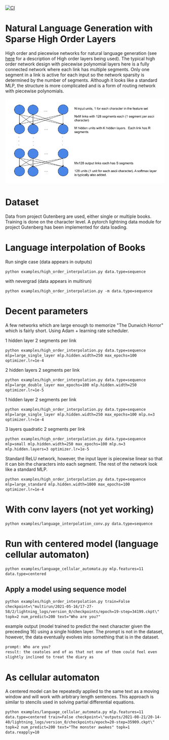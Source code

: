 [![CI](https://github.com/jloveric/language-interpolation/actions/workflows/python-app.yml/badge.svg)](https://github.com/jloveric/language-interpolation/actions/workflows/python-app.yml)

# Natural Language Generation with Sparse High Order Layers
High order and piecewise networks for natural language generation (see [here](https://github.com/jloveric/high-order-layers-torch) for a description of High order layers being used).  The typical high order network design with piecewise polynomial
layers here is a fully connected network where each link has multiple segments.  Only one segment in
a link is active for each input so the network sparsity is determined by the number of segments. Although it looks like a standard MLP, the structure is more complicated and is a form of routing network with piecewise polynomials.


![image](images/language-interpolation-drawing.png)

# Dataset

Data from project Gutenberg are used, either single or multiple books.  Training is done on the character level.  A pytorch lightning data module for project Gutenberg has been implemented for data loading.

# Language interpolation of Books
Run single case (data appears in outputs)
```
python examples/high_order_interpolation.py data.type=sequence
```
with nevergrad (data appears in multirun)
```
python examples/high_order_interpolation.py -m data.type=sequence
```
# Decent parameters
A few networks which are large enough to memorize "The Dunwich Horror" which is fairly short. Using Adam + learning rate scheduler. 

1 hidden layer 2 segments per link
```
python examples/high_order_interpolation.py data.type=sequence mlp=large_single_layer mlp.hidden.width=250 max_epochs=100 optimizer.lr=1e-4
```
2 hidden layers 2 segments per link
```
python examples/high_order_interpolation.py data.type=sequence mlp=large_double_layer max_epochs=100 mlp.hidden.width=250 optimizer.lr=1e-5
``` 
1 hidden layer 2 segments per link
```
python examples/high_order_interpolation.py data.type=sequence mlp=large_single_layer mlp.hidden.width=250 max_epochs=100 mlp.n=3 optimizer.lr=1e-4
```
3 layers quadratic 2 segments per link
```
python examples/high_order_interpolation.py data.type=sequence mlp=small mlp.hidden.width=250 max_epochs=100 mlp.n=3 mlp.hidden.layers=3 optimizer.lr=1e-5
```
Standard ReLU network, however, the input layer is piecewise linear so that it can bin the characters into each segment.  The rest of the network
look like a standard MLP.
```
python examples/high_order_interpolation.py data.type=sequence mlp=large_standard mlp.hidden.width=1000 max_epochs=100 optimizer.lr=1e-4
```
# With conv layers (not yet working)
```
python examples/language_interpolation_conv.py data.type=sequence
```
# Run with centered model (language cellular automaton)
```
python examples/language_cellular_automata.py mlp.features=11 data.type=centered
```
## Apply a model using sequence model
```
python examples/high_order_interpolation.py train=False checkpoint=\"multirun/2021-05-16/17-27-58/2/lightning_logs/version_0/checkpoints/epoch=19-step=34199.ckpt\" topk=2 num_predict=200 text="Who are you?"
```
example output (model trained to predict the next character given the preceeding 16) using a single hidden layer.  The prompt is not in the
dataset, however, the data eventually evolves into something that is in the dataset.
```
prompt: Who are you? 
result: the ceatoles and of as that not one of them could feel even slightly inclined to treat the diary as
```
# As cellular automaton
A centered model can be repeatedly applied to the same text as a moving window and will work with arbitrary length sentences.  This
approach is similar to stencils used in solving partial differential equations.
```
python examples/language_cellular_automata.py mlp.features=11 data.type=centered train=False checkpoint=\"outputs/2021-08-21/20-14-40/lightning_logs/version_0/checkpoints/epoch=20-step=35909.ckpt\" topk=2 num_predict=200 text="The monster awakes" topk=1 data.reapply=10
```